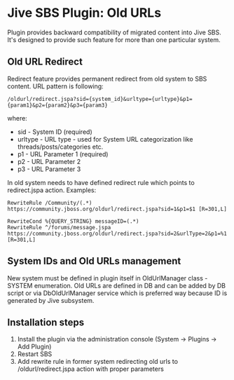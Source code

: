 Jive SBS Plugin: Old URLs
===========

Plugin provides backward compatibility of migrated content into Jive SBS.
It's designed to provide such feature for more than one particular system.

Old URL Redirect
----------------

Redirect feature provides permanent redirect from old system to SBS content.
URL pattern is following:

	/oldurl/redirect.jspa?sid={system_id}&urltype={urltype}&p1={param1}&p2={param2}&p3={param3}

where:

 * sid - System ID (required)
 * urltype - URL type - used for System URL categorization like threads/posts/categories etc.
 * p1 - URL Parameter 1 (required)
 * p2 - URL Parameter 2
 * p3 - URL Parameter 3

In old system needs to have defined redirect rule which points to redirect.jspa action. Examples:

    RewriteRule /Community/(.*)                  https://community.jboss.org/oldurl/redirect.jspa?sid=1&p1=$1 [R=301,L]

    RewriteCond %{QUERY_STRING} messageID=(.*)
    RewriteRule ^/forums/message.jspa            https://community.jboss.org/oldurl/redirect.jspa?sid=2&urlType=2&p1=%1 [R=301,L]

System IDs and Old URLs management
----------------------------------

New system must be defined in plugin itself in OldUrlManager class - SYSTEM enumeration.
Old URLs are defined in DB and can be added by DB script or via DbOldUrlManager service which is preferred way because ID is generated by Jive subsystem.

Installation steps
------------------

1. Install the plugin via the administration console (System -> Plugins -> Add Plugin)
2. Restart SBS
3. Add rewrite rule in former system redirecting old urls to /oldurl/redirect.jspa action with proper parameters
